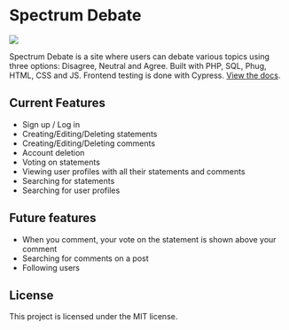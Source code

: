 # Spectrum Debate

<img src="https://github.com/Laptop-Salad/SpectrumDebate/assets/80591698/4d534b77-34fe-4d3b-b8ed-289c7b71977e">

Spectrum Debate is a site where users can debate various topics using three options: Disagree, Neutral and Agree. Built with PHP, SQL, Phug, HTML, CSS and JS. Frontend testing is done with Cypress. [View the docs](https://github.com/Laptop-Salad/SpectrumDebate/tree/master/docs).

## Current Features
- Sign up / Log in
- Creating/Editing/Deleting statements
- Creating/Editing/Deleting comments
- Account deletion
- Voting on statements
- Viewing user profiles with all their statements and comments
- Searching for statements
- Searching for user profiles

## Future features
- When you comment, your vote on the statement is shown above your comment
- Searching for comments on a post
- Following users

## License
This project is licensed under the MIT license.
